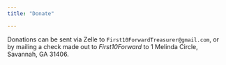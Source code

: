 ```yaml
---
title: "Donate"

---
```


Donations can be sent via Zelle to `First10ForwardTreasurer@gmail.com`, or by mailing a check made out to *First10Forward* 
 to 1 Melinda Circle, Savannah, GA 31406.
 

